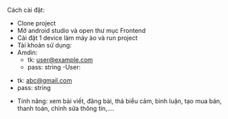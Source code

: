 Cách cài đặt:
- Clone project
- Mở android studio và open thư mục Frontend
- Cài đặt 1 device làm máy ảo và run project
- Tài khoản sử dụng:
- Amdin:
  + tk: user@example.com
  + pass: string
-User:
 + tk: abc@gmail.com
 + pass: string
- Tính năng:
xem bài viết, đăng bài, thả biểu cảm, bình luận, tạo mua bán, thanh toán, chỉnh sửa thông tin,.... 
